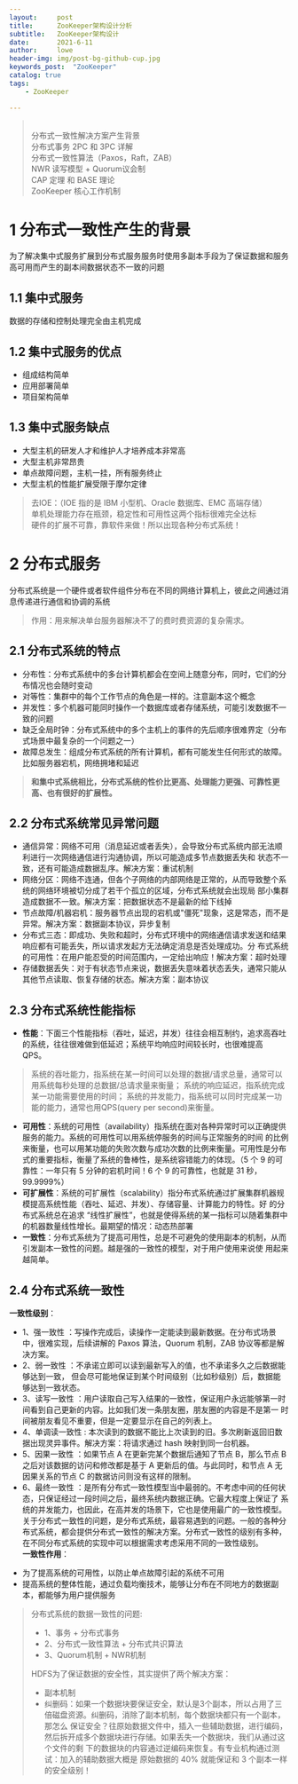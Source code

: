 ```yaml
---
layout:     post
title:      ZooKeeper架构设计分析
subtitle:   ZooKeeper架构设计
date:       2021-6-11
author:     lowe
header-img: img/post-bg-github-cup.jpg
keywords_post:  "ZooKeeper"
catalog: true
tags:
    - ZooKeeper

---
```

><br/>分布式一致性解决方案产生背景
><br/>分布式事务 2PC 和 3PC 详解
><br/>分布式一致性算法（Paxos，Raft，ZAB）
><br/>NWR 读写模型 + Quorum议会制
><br/>CAP 定理 和 BASE 理论
><br/>ZooKeeper 核心工作机制

# 1 分布式一致性产生的背景
为了解决集中式服务扩展到分布式服务服务时使用多副本手段为了保证数据和服务高可用而产生的副本间数据状态不一致的问题
## 1.1 集中式服务
数据的存储和控制处理完全由主机完成
## 1.2 集中式服务的优点
* 组成结构简单
* 应用部署简单
* 项目架构简单
## 1.3 集中式服务缺点

* 大型主机的研发人才和维护人才培养成本非常高
* 大型主机非常昂贵
* 单点故障问题，主机一挂，所有服务终止
* 大型主机的性能扩展受限于摩尔定律
> 去IOE：（IOE 指的是 IBM 小型机、Oracle 数据库、EMC 高端存储）  
> 单机处理能力存在瓶颈，稳定性和可用性这两个指标很难完全达标  
> 硬件的扩展不可靠，靠软件来做！所以出现各种分布式系统！  

# 2 分布式服务
分布式系统是一个硬件或者软件组件分布在不同的网络计算机上，彼此之间通过消息传递进行通信和协调的系统
> 作用：用来解决单台服务器解决不了的费时费资源的复杂需求。

## 2.1 分布式系统的特点
* 分布性：分布式系统中的多台计算机都会在空间上随意分布，同时，它们的分布情况也会随时变动  
* 对等性：集群中的每个工作节点的角色是一样的。注意副本这个概念
* 并发性：多个机器可能同时操作一个数据库或者存储系统，可能引发数据不一致的问题
* 缺乏全局时钟：分布式系统中的多个主机上的事件的先后顺序很难界定（分布式场景中最复杂的一个问题之一）
* 故障总发生：组成分布式系统的所有计算机，都有可能发生任何形式的故障。比如服务器宕机，网络拥堵和延迟
> **和集中式系统相比，分布式系统的性价比更高、处理能力更强、可靠性更高、也有很好的扩展性。**

## 2.2 分布式系统常见异常问题
* 通信异常：网络不可用（消息延迟或者丢失），会导致分布式系统内部无法顺利进行一次网络通信进行沟通协调，所以可能造成多节点数据丢失和
状态不一致，还有可能造成数据乱序。解决方案：重试机制
* 网络分区：网络不连通，但各个子网络的内部网络是正常的，从而导致整个系统的网络环境被切分成了若干个孤立的区域，分布式系统就会出现局
部小集群造成数据不一致。解决方案：把数据状态不是最新的给下线掉
* 节点故障/机器宕机：服务器节点出现的宕机或"僵死"现象，这是常态，而不是异常。解决方案：数据副本协议，异步复制
* 分布式三态：即成功、失败和超时，分布式环境中的网络通信请求发送和结果响应都有可能丢失，所以请求发起方无法确定消息是否处理成功。分
布式系统的可用性：在用户能忍受的时间范围内，一定给出响应！解决方案：超时处理
* 存储数据丢失：对于有状态节点来说，数据丢失意味着状态丢失，通常只能从其他节点读取、恢复存储的状态。解决方案：副本协议
## 2.3 分布式系统性能指标
* **性能**：下面三个性能指标（吞吐，延迟，并发）往往会相互制约，追求高吞吐的系统，往往很难做到低延迟；系统平均响应时间较长时，也很难提高
QPS。
> 系统的吞吐能力，指系统在某一时间可以处理的数据/请求总量，通常可以用系统每秒处理的总数据/总请求量来衡量；
> 系统的响应延迟，指系统完成某一功能需要使用的时间；
> 系统的并发能力，指系统可以同时完成某一功能的能力，通常也用QPS(query per second)来衡量。

* **可用性**：系统的可用性（availability）指系统在面对各种异常时可以正确提供服务的能力。系统的可用性可以用系统停服务的时间与正常服务的时间
的比例来衡量，也可以用某功能的失败次数与成功次数的比例来衡量。可用性是分布式的重要指标，衡量了系统的鲁棒性，是系统容错能力的体现。（5
个 9 的可靠性：一年只有 5 分钟的宕机时间！6 个 9 的可靠性，也就是 31 秒，99.9999%）
* **可扩展性**：系统的可扩展性（scalability）指分布式系统通过扩展集群机器规模提高系统性能（吞吐、延迟、并发）、存储容量、计算能力的特性。好
的分布式系统总在追求 “线性扩展性”，也就是使得系统的某一指标可以随着集群中的机器数量线性增长。最期望的情况：动态热部署
* **一致性**：分布式系统为了提高可用性，总是不可避免的使用副本的机制，从而引发副本一致性的问题。越是强的一致性的模型，对于用户使用来说使
用起来越简单。
## 2.4 分布式系统一致性

**一致性级别**：
- 1、强一致性 ：写操作完成后，读操作一定能读到最新数据。在分布式场景中，很难实现，后续讲解的 Paxos 算法，Quorum 机制，ZAB 协议等都是解
  决方案。
- 2、弱一致性 ：不承诺立即可以读到最新写入的值，也不承诺多久之后数据能够达到一致， 但会尽可能地保证到某个时间级别（比如秒级别）后，数据能
  够达到一致状态。
- 3、读写一致性 ：用户读取自己写入结果的一致性，保证用户永远能够第一时间看到自己更新的内容。比如我们发一条朋友圈，朋友圈的内容是不是第一
  时间被朋友看见不重要，但是一定要显示在自己的列表上。
- 4、单调读一致性 : 本次读到的数据不能比上次读到的旧。多次刷新返回旧数据出现灵异事件。解决方案：将请求通过 hash 映射到同一台机器。
- 5、因果一致性 ：如果节点 A 在更新完某个数据后通知了节点 B，那么节点 B 之后对该数据的访问和修改都是基于 A 更新后的值。与此同时，和节点 A
  无因果关系的节点 C 的数据访问则没有这样的限制。
- 6、最终一致性 ：是所有分布式一致性模型当中最弱的。不考虑中间的任何状态，只保证经过一段时间之后，最终系统内数据正确。它最大程度上保证了
  系统的并发能力，也因此，在高并发的场景下，它也是使用最广的一致性模型。
关于分布式一致性的问题，是分布式系统，最容易遇到的问题。一般的各种分布式系统，都会提供分布式一致性的解决方案。分布式一致性的级别有多种，在不同分布式系统的实现中可以根据需求考虑采用不同的一致性级别。  
**一致性作用**：
* 为了提高系统的可用性，以防止单点故障引起的系统不可用
* 提高系统的整体性能，通过负载均衡技术，能够让分布在不同地方的数据副本，都能够为用户提供服务
>分布式系统的数据一致性的问题:  
> * 1、事务 + 分布式事务
> * 2、分布式一致性算法 + 分布式共识算法
> * 3、Quorum机制 + NWR机制
>
> HDFS为了保证数据的安全性，其实提供了两个解决方案：
> * 副本机制
> * 纠删码：如果一个数据块要保证安全，默认是3个副本，所以占用了三倍磁盘资源。纠删码，消除了副本机制，每个数据块都只有一个副本，那怎么
保证安全？往原始数据文件中，插入一些辅助数据，进行编码，然后拆开成多个数据块进行存储。如果丢失一个数据块，我们从通过这个文件的剩
下的数据块的内容通过逆编码来恢复。有专业机构通过测试：加入的辅助数据大概是 原始数据的 40% 就能保证和 3 个副本一样的安全级别！
 
 







